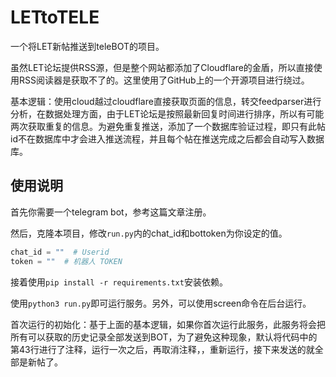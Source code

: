# LETtoTELE

一个将LET新帖推送到teleBOT的项目。

虽然LET论坛提供RSS源，但是整个网站都添加了Cloudflare的金盾，所以直接使用RSS阅读器是获取不了的。这里使用了GitHub上的一个开源项目进行绕过。

基本逻辑：使用cloud越过cloudflare直接获取页面的信息，转交feedparser进行分析，在数据处理方面，由于LET论坛是按照最新回复时间进行排序，所以有可能两次获取重复的信息。为避免重复推送，添加了一个数据库验证过程，即只有此帖id不在数据库中才会进入推送流程，并且每个帖在推送完成之后都会自动写入数据库。

## 使用说明

首先你需要一个telegram bot，参考这篇文章注册。

然后，克隆本项目，修改`run.py`内的chat_id和bottoken为你设定的值。

```py
chat_id = ""  # Userid
token = ""  # 机器人 TOKEN
```

接着使用`pip install -r requirements.txt`安装依赖。

使用`python3 run.py`即可运行服务。另外，可以使用screen命令在后台运行。

首次运行的初始化：基于上面的基本逻辑，如果你首次运行此服务，此服务将会把所有可以获取的历史记录全部发送到BOT，为了避免这种现象，默认将代码中的第43行进行了注释，运行一次之后，再取消注释，，重新运行，接下来发送的就全部是新帖了。